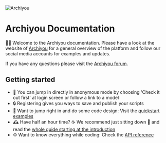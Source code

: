 ![Archiyou](/ay_logo.png.png)

# Archiyou Documentation

👋🏻 Welcome to the Archiyou documentation. Please have a look at the website of [Archiyou](https://archiyou.com) for a general overview of the platform and follow our social media accounts for examples and updates. 

If you have any questions please visit the [Archiyou forum](https://forum.archiyou.com).

## Getting started

* 👀 You can jump in directly in anonymous mode by choosing 'Check it out first' at login screen or follow a link to a model
* 🔒 Registering gives you ways to save and publish your scripts
* 🔨 Want to jump right in and do some code design: Visit the [quickstart examples](/guide/quickstart/)
* 🕰️ Have half an hour time?  ☕ We recommend just sitting down 💺 and read the [whole guide starting at the introduction](/guide/introduction)
* ⚙️ Want to know everything while coding: Check the [API reference](https://apidocs.archiyou.com)
